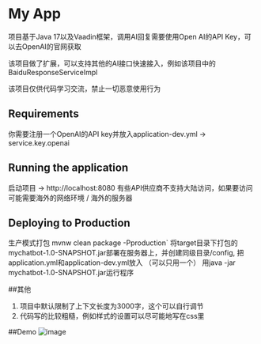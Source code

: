# My App

项目基于Java 17以及Vaadin框架，调用AI回复需要使用Open AI的API Key，可以去OpenAI的官网获取

该项目做了扩展，可以支持其他的AI接口快速接入，例如该项目中的BaiduResponseServiceImpl

该项目仅供代码学习交流，禁止一切恶意使用行为

## Requirements

你需要注册一个OpenAI的API key并放入application-dev.yml -> service.key.openai

## Running the application

启动项目 -> http://localhost:8080
有些API供应商不支持大陆访问，如果要访问可能需要海外的网络环境 / 海外的服务器

## Deploying to Production
生产模式打包 mvnw clean package -Pproduction`
将target目录下打包的mychatbot-1.0-SNAPSHOT.jar部署在服务器上，并创建同级目录/config, 把application.yml和application-dev.yml放入 （可以只用一个）
用java -jar mychatbot-1.0-SNAPSHOT.jar运行程序

##其他
1. 项目中默认限制了上下文长度为3000字，这个可以自行调节
2. 代码写的比较粗糙，例如样式的设置可以尽可能地写在css里

##Demo
![image](https://user-images.githubusercontent.com/128681247/230880488-bc3ca29d-d728-4425-9240-1fab43570eac.png)
